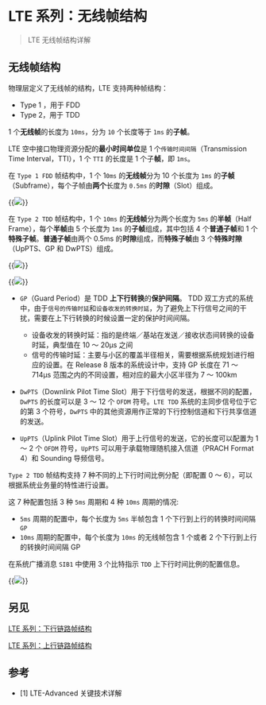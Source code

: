 # LTE 系列：无线帧结构


> LTE 无线帧结构详解

<!--more-->

## 无线帧结构

物理层定义了无线帧的结构，LTE 支持两种帧结构：

- Type 1 ，用于 FDD
- Type 2，用于 TDD

1 个**无线帧**的长度为 `10ms`，分为 `10` 个长度等于 `1ms` 的**子帧**。

LTE 空中接口物理资源分配的**最小时间单位**是 1 个`传输时间间隔`（Transmission Time Interval，TTI），1 个 `TTI` 的长度是 1 个子**帧**，即 `1ms`。

在 `Type 1 FDD` 帧结构中，1 个 1`0ms` 的**无线帧**分为 10 个长度为 `1ms` 的**子帧**（Subframe），每个子帧由**两个**长度为 `0.5ms` 的**时隙**（Slot）组成。

{{<image src="https://fastly.jsdelivr.net/gh/techkoala/techkoala.github.io@master/images/WirelessCommunication/LTE/LTE_Physical_Layer/LTE_physical_layer_52.webp" caption="Type 1 FDD 帧结构">}}

在 `Type 2 TDD` 帧结构中，1 个 `10ms` 的**无线帧**分为两个长度为 `5ms` 的**半帧**（Half Frame），每个**半帧**由 5 个长度为 `1ms` 的**子帧**组成，其中包括 4 个**普通子帧**和 1 个**特殊子帧**。**普通子帧**由两个 0.5ms 的**时隙**组成，而**特殊子帧**由 3 个**特殊时隙**（UpPTS、GP 和 DwPTS）组成。

{{<image src="https://fastly.jsdelivr.net/gh/techkoala/techkoala.github.io@master/images/WirelessCommunication/LTE/LTE_Physical_Layer/LTE_physical_layer_53.webp" caption="Type 2 TDD 帧结构">}}

{{<image src="https://fastly.jsdelivr.net/gh/techkoala/techkoala.github.io@master/images/WirelessCommunication/LTE/LTE_Physical_Layer/LTE_physical_layer_54.webp" caption="Type 2 TDD 的特殊时隙">}}

- `GP`（Guard Period）是 TDD **上下行转换**的**保护间隔**。 TDD 双工方式的系统中，由于`信号的传输时延`和`设备收发的转换时延`，为了避免上下行信号之间的干扰，需要在上下行转换的时候设置一定的保护时间间隔。

  - 设备收发的转换时延：指的是终端／基站在发送／接收状态间转换的设备时延，典型值在 10 ～ 20μs 之间
  - 信号的传输时延：主要与小区的覆盖半径相关，需要根据系统规划进行相应的设置。在 Release 8 版本的系统设计中，支持 GP 长度在 71 ～ 714μs 范围之内的不同设置，相对应的最大小区半径为 7 ～ 100km

- `DwPTS`（Downlink Pilot Time Slot）用于下行信号的发送，根据不同的配置，`DwPTS` 的长度可以是 3 ～ 12 个 `OFDM` 符号。`LTE TDD` 系统的主同步信号位于它的第 3 个符号，`DwPTS` 中的其他资源用作正常的下行控制信道和下行共享信道的发送。

- `UpPTS`（Uplink Pilot Time Slot）用于上行信号的发送，它的长度可以配置为 1 ～ 2 个 `OFDM` 符号，`UpPTS` 可以用于承载物理随机接入信道（PRACH Format 4）和 Sounding 导频信号。

`Type 2 TDD` 帧结构支持 7 种不同的上下行时间比例分配（即配置 0 ～ 6），可以根据系统业务量的特性进行设置。

这 7 种配置包括 3 种 `5ms` 周期和 4 种 `10ms` 周期的情况:

- `5ms` 周期的配置中，每个长度为 `5ms` 半帧包含 1 个下行到上行的转换时间间隔 `GP`
- `10ms` 周期的配置中，每个长度为 `10ms` 的无线帧包含 1 个或者 2 个下行到上行的转换时间间隔 GP

在系统广播消息 `SIB1` 中使用 3 个比特指示 `TDD` 上下行时间比例的配置信息。

{{<image src="https://fastly.jsdelivr.net/gh/techkoala/techkoala.github.io@master/images/WirelessCommunication/LTE/LTE_Physical_Layer/LTE_physical_layer_55.webp" caption="LTE Type 2 TDD 上下行时间配比的配置">}}

## 另见

[LTE 系列：下行链路帧结构](/lte_downlink_frame_structure/)

[LTE 系列：上行链路帧结构](/lte_uplink_frame_structure/)

## 参考

- [1] LTE-Advanced 关键技术详解
